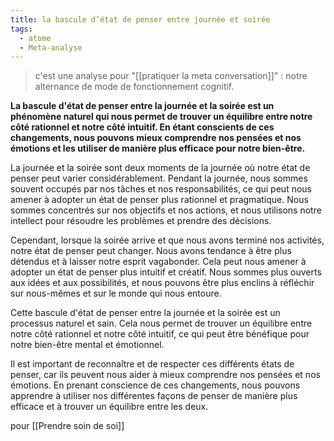 ```yaml
---
title: la bascule d’état de penser entre journée et soirée
tags:
  - atome
  - Meta-analyse
---
```

>c'est une analyse pour "[[pratiquer la meta conversation]]" : notre alternance de mode de fonctionnement cognitif.

**La bascule d'état de penser entre la journée et la soirée est un phénomène naturel qui nous permet de trouver un équilibre entre notre côté rationnel et notre côté intuitif. En étant conscients de ces changements, nous pouvons mieux comprendre nos pensées et nos émotions et les utiliser de manière plus efficace pour notre bien-être.**

La journée et la soirée sont deux moments de la journée où notre état de penser peut varier considérablement. Pendant la journée, nous sommes souvent occupés par nos tâches et nos responsabilités, ce qui peut nous amener à adopter un état de penser plus rationnel et pragmatique. Nous sommes concentrés sur nos objectifs et nos actions, et nous utilisons notre intellect pour résoudre les problèmes et prendre des décisions.

Cependant, lorsque la soirée arrive et que nous avons terminé nos activités, notre état de penser peut changer. Nous avons tendance à être plus détendus et à laisser notre esprit vagabonder. Cela peut nous amener à adopter un état de penser plus intuitif et créatif. Nous sommes plus ouverts aux idées et aux possibilités, et nous pouvons être plus enclins à réfléchir sur nous-mêmes et sur le monde qui nous entoure.

Cette bascule d'état de penser entre la journée et la soirée est un processus naturel et sain. Cela nous permet de trouver un équilibre entre notre côté rationnel et notre côté intuitif, ce qui peut être bénéfique pour notre bien-être mental et émotionnel.

Il est important de reconnaître et de respecter ces différents états de penser, car ils peuvent nous aider à mieux comprendre nos pensées et nos émotions. En prenant conscience de ces changements, nous pouvons apprendre à utiliser nos différentes façons de penser de manière plus efficace et à trouver un équilibre entre les deux.

pour [[Prendre soin de soi]]